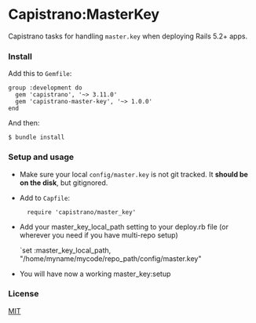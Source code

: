 # Capistrano:MasterKey

Capistrano tasks for handling `master.key` when deploying Rails 5.2+ apps.

### Install

Add this to `Gemfile`:

    group :development do
      gem 'capistrano', '~> 3.11.0'
      gem 'capistrano-master-key', '~> 1.0.0'
    end

And then:

    $ bundle install

### Setup and usage

- Make sure your local `config/master.key` is not git tracked. It **should be on
  the disk**, but gitignored.

- Add to `Capfile`:

        require 'capistrano/master_key'

- Add your master_key_local_path setting to your deploy.rb file (or wherever you need if you have multi-repo setup)

    `set :master_key_local_path, "/home/myname/mycode/repo_path/config/master.key"

- You will have now a working master_key:setup

### License

[MIT](LICENSE.md)
